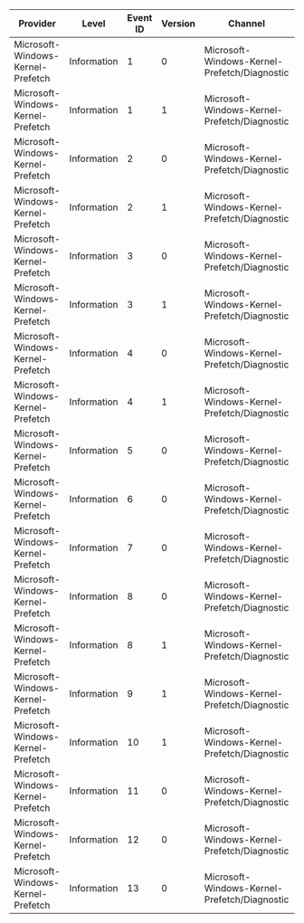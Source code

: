 Provider                           |  Level        |  Event ID  |  Version  |  Channel                                       |  Task              |  Opcode  |  Keyword           |  Message
-----------------------------------|---------------|------------|-----------|------------------------------------------------|--------------------|----------|--------------------|---------
Microsoft-Windows-Kernel-Prefetch  |  Information  |  1         |  0        |  Microsoft-Windows-Kernel-Prefetch/Diagnostic  |  PrefetchSections  |  Start   |  BasicInformation  |
Microsoft-Windows-Kernel-Prefetch  |  Information  |  1         |  1        |  Microsoft-Windows-Kernel-Prefetch/Diagnostic  |  PrefetchSections  |  Start   |  BasicInformation  |
Microsoft-Windows-Kernel-Prefetch  |  Information  |  2         |  0        |  Microsoft-Windows-Kernel-Prefetch/Diagnostic  |  PrefetchSections  |  Stop    |  BasicInformation  |
Microsoft-Windows-Kernel-Prefetch  |  Information  |  2         |  1        |  Microsoft-Windows-Kernel-Prefetch/Diagnostic  |  PrefetchSections  |  Stop    |  BasicInformation  |
Microsoft-Windows-Kernel-Prefetch  |  Information  |  3         |  0        |  Microsoft-Windows-Kernel-Prefetch/Diagnostic  |  PrefetchMetadata  |  Start   |  BasicInformation  |
Microsoft-Windows-Kernel-Prefetch  |  Information  |  3         |  1        |  Microsoft-Windows-Kernel-Prefetch/Diagnostic  |  PrefetchMetadata  |  Start   |  BasicInformation  |
Microsoft-Windows-Kernel-Prefetch  |  Information  |  4         |  0        |  Microsoft-Windows-Kernel-Prefetch/Diagnostic  |  PrefetchMetadata  |  Stop    |  BasicInformation  |
Microsoft-Windows-Kernel-Prefetch  |  Information  |  4         |  1        |  Microsoft-Windows-Kernel-Prefetch/Diagnostic  |  PrefetchMetadata  |  Stop    |  BasicInformation  |
Microsoft-Windows-Kernel-Prefetch  |  Information  |  5         |  0        |  Microsoft-Windows-Kernel-Prefetch/Diagnostic  |  OpenVolumes       |  Start   |  BasicInformation  |
Microsoft-Windows-Kernel-Prefetch  |  Information  |  6         |  0        |  Microsoft-Windows-Kernel-Prefetch/Diagnostic  |  OpenVolumes       |  Stop    |  BasicInformation  |
Microsoft-Windows-Kernel-Prefetch  |  Information  |  7         |  0        |  Microsoft-Windows-Kernel-Prefetch/Diagnostic  |  EndTrace          |          |  BasicInformation  |
Microsoft-Windows-Kernel-Prefetch  |  Information  |  8         |  0        |  Microsoft-Windows-Kernel-Prefetch/Diagnostic  |  ScenarioDecision  |          |  BasicInformation  |
Microsoft-Windows-Kernel-Prefetch  |  Information  |  8         |  1        |  Microsoft-Windows-Kernel-Prefetch/Diagnostic  |  ScenarioDecision  |          |  BasicInformation  |
Microsoft-Windows-Kernel-Prefetch  |  Information  |  9         |  1        |  Microsoft-Windows-Kernel-Prefetch/Diagnostic  |  GetReadLists      |  Start   |  BasicInformation  |
Microsoft-Windows-Kernel-Prefetch  |  Information  |  10        |  1        |  Microsoft-Windows-Kernel-Prefetch/Diagnostic  |  GetReadLists      |  Stop    |  BasicInformation  |
Microsoft-Windows-Kernel-Prefetch  |  Information  |  11        |  0        |  Microsoft-Windows-Kernel-Prefetch/Diagnostic  |  AsyncWorker       |  Start   |  BasicInformation  |
Microsoft-Windows-Kernel-Prefetch  |  Information  |  12        |  0        |  Microsoft-Windows-Kernel-Prefetch/Diagnostic  |  AsyncWorker       |  Stop    |  BasicInformation  |
Microsoft-Windows-Kernel-Prefetch  |  Information  |  13        |  0        |  Microsoft-Windows-Kernel-Prefetch/Diagnostic  |  AsyncWorker       |          |  BasicInformation  |